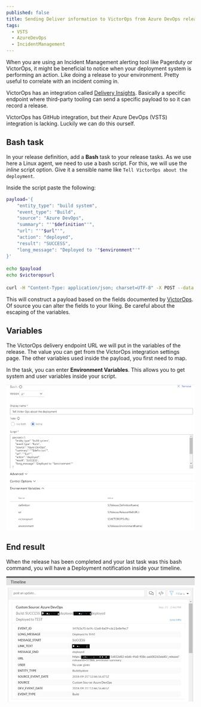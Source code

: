 ```yaml
---
published: false
title: Sending Deliver information to VictorOps from Azure DevOps releases using Bash
tags:
  - VSTS
  - AzureDevOps
  - IncidentManagement
---
```


When you are using an Incident Management alerting tool like Pagerduty or VictorOps, it might be beneficial to notice when your deployment system is performing an action. Like doing a release to your environment. Pretty useful to correlate with an incident coming in.

VictorOps has an integration called [Delivery Insights](https://help.victorops.com/knowledge-base/victorops-generic-delivery-insights-integration/). Basically a specific endpoint where third-party tooling can send a specific payload to so it can record a release.

VictorOps has GitHub integration, but their Azure DevOps (VSTS) integration is lacking. Luckily we can do this ourself. 

## Bash task

In your release definition, add a **Bash** task to your release tasks. As we use here a Linux agent, we need to use a bash script. For this, we will use the _inline_ script option. Give it a sensible name like `Tell VictorOps about the deployment`.

Inside the script paste the following:

```bash
payload='{
    "entity_type": "build system",
    "event_type": "Build",
    "source": "Azure DevOps",
    "summary": "'"$definition"'",
    "url": "'"$url"'",
    "action": "deployed",
    "result": "SUCCESS",
    "long_message": "Deployed to '"$environment"'"
}'

echo $payload
echo $victoropsurl

curl -H "Content-Type: application/json; charset=UTF-8" -X POST --data "$payload" $victoropsurl
```

This will construct a payload based on the fields documented by [VictorOps](https://help.victorops.com/knowledge-base/victorops-generic-delivery-insights-integration/). Of source you can alter the fields to your liking. Be careful about the escaping of the variables. 

## Variables
The VictorOps delivery endpoint URL we will put in the variables of the release. The value you can get from the VictorOps integration settings page. The other variables used inside the payload, you first need to map.

In the task, you can enter **Environment Variables**. This allows you to get system and user variables inside your script.

![victoropsbashtask.png](/images/victoropsbashtask.png)

## End result

When the release has been completed and your last task was this bash command, you will have a Deployment notification inside your timeline.

![victoropstimeline.png](/images/victoropstimeline.png)




